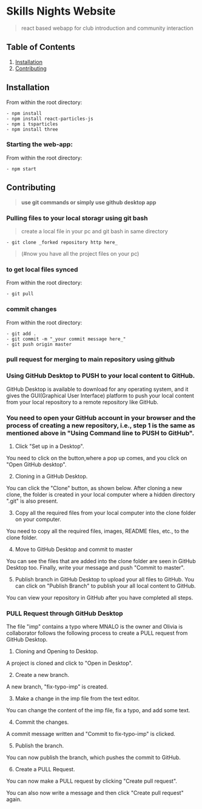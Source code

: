 # Skills Nights Website
> react based webapp for club introduction and community interaction

## Table of Contents

1. [Installation](#installation)
2. [Contributing](#contributing)

## Installation 

From within the root directory:

```
- npm install
- npm install react-particles-js
- npm i tsparticles
- npm install three
```

### Starting the web-app:

From within the root directory:

```
- npm start
```


## Contributing

> __use git commands or simply use github desktop app__


### Pulling files to your local storagr using git bash
> create a local file in your pc and git bash in same directory
```
- git clone _forked repository http here_
```
> (#now you have all the project files on your pc)

### to get local files synced
From within the root directory:

```
- git pull
```

### commit changes
From within the root directory:

```
- git add .
- git commit -m "_your commit message here_"
- git push origin master
```
### pull request for merging to main repository using github


### Using GitHub Desktop to PUSH to your local content to GitHub.
GitHub Desktop is available to download for any operating system, and it gives the GUI(Graphical User Interface) platform to push your local content from your local repository to a remote repository like GitHub.

### You need to open your GitHub account in your browser and the process of creating a new repository, i.e., step 1 is the same as mentioned above in "Using Command line to PUSH to GitHub".

1. Click "Set up in a Desktop".

You need to click on the button,where a pop up comes, and you click on "Open GitHub desktop".

2. Cloning in a GitHub Desktop.

You can click the "Clone" button, as shown below.
After cloning a new clone, the folder is created in your local computer where a hidden directory ".git" is also present.

3. Copy all the required files from your local computer into the clone folder on your computer.

You need to copy all the required files, images, README files, etc., to the clone folder.

4. Move to GitHub Desktop and commit to master

You can see the files that are added into the clone folder are seen in GitHub Desktop too. Finally, write your message and push "Commit to master".

5. Publish branch in GitHub Desktop to upload your all files to GitHub.
You can click on "Publish Branch" to publish your all local content to GitHub.

You can view your repository in GitHub after you have completed all steps.


### PULL Request through GitHub Desktop
The file "imp" contains a typo where MNALO is the owner and Olivia is collaborator follows the following process to create a PULL request from GitHub Desktop.

1. Cloning and Opening to Desktop.

A project is cloned and click to "Open in Desktop".

2. Create a new branch.

A new branch, "fix-typo-imp" is created.

3. Make a change in the imp file from the text editor.

You can change the content of the imp file, fix a typo, and add some text.

4. Commit the changes.

A commit message written and "Commit to fix-typo-imp" is clicked.

5. Publish the branch.

You can now publish the branch, which pushes the commit to GitHub.

6. Create a PULL Request.

You can now make a PULL request by clicking "Create pull request".

You can also now write a message and then click "Create pull request" again.

